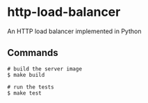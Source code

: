 # http-load-balancer

An HTTP load balancer implemented in Python

## Commands

```
# build the server image
$ make build

# run the tests
$ make test
```

